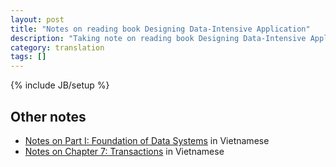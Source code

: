 ```yaml
---
layout: post
title: "Notes on reading book Designing Data-Intensive Application"
description: "Taking note on reading book Designing Data-Intensive Application"
category: translation 
tags: []
---
```

{% include JB/setup %}


## Other notes
- [Notes on Part I: Foundation of Data Systems](https://trietphm.github.io/post/data/) in Vietnamese
- [Notes on Chapter 7: Transactions](https://kipalog.com/posts/DB-Transaction) in Vietnamese

